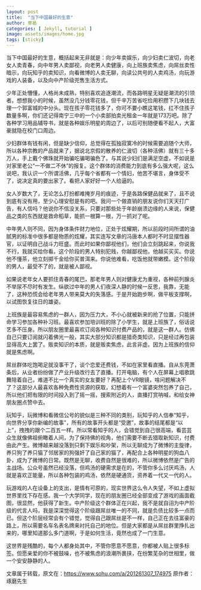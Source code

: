 ```yaml
---
layout: post
title:  "当下中国最好的生意"
author: 草曷
categories: [ Jekyll, tutorial ]
image: assets/images/home.jpg
tags: [sticky]
---
```


当下中国最好的生意，概括起来无非就是：向少年卖娱乐，向少妇卖仁波切，向老女人卖青春，向中年男人卖鄙视，向老男人卖健康，向上班族卖焦虑，向屌丝卖性暗示，向玩知乎的卖知识，向看微博的人卖无聊，向读公共号的人卖鸡汤，向玩游戏的人装备，以及向中产阶级兜售生活方式。

少年正处懵懂，人格尚未成熟，特别喜欢追逐潮流，而各路明星无疑是潮流的引领者。想想我小的时候，虽然没几分钱零花钱，但千辛万苦省吃俭用积攒下几块钱去理一个郭富城的中分头。现在孩子零花钱多了，你可不要小瞧这笔钱，扛不住孩子数量多啊，你们还记得南宁三中的一个小卖部拍卖光租金一年就是173万吧。除了各种学习用品辅导书，就是各种娱乐明星的周边了，以后可别随便看不起人，大富豪就隐在校门口周边。

少妇群体有钱有闲，但是缺少信仰，总觉得在孤独寂寞冷的时候需要追随个大师，所以各种宗教的产品就来了，据说北京假的散养的仁波切（各种活佛）就有三十多万人，手上戴个佛珠就开始骗吃骗喝骗色了。与其说少妇们是满足空虚，不如说是对家里老公“一不做二不休”的报复。这个群体的消费能力到底有多么强大呢，这么说吧，我认识一个所谓活佛，几乎每个省都有一个情妇，他苦不堪言，身体受不了，说决定真的要出家了。看把人家好好一个人给逼的。

女人岁数大了，无论怎么打扮都难掩岁月的痕迹，于是各路保健品就来了，且不说到底有没有用，至少心理安慰是有的吧。我问一个做直销的朋友说你们天天打广告，有人信吗？他说你不信没关系，只要对那些处于年龄崩溃边缘的人来说，保健品之类的东西就是救命稻草，能抓一根算一根，万一抓对了呢。

中年男人则不同，因为身体条件财力地位，正处于炫耀期，所以前段时间所谓的油腻男的标准中很多都是物质的炫耀，其实连写文章的冯唐本人都时不时显摆性器官，以证明自己战斗力旺盛。而此时如果你鄙视他们，他们会立刻跳起来，你说我不行，我就买给你看。这个阶段的男人特别犯贱，你越鄙视他，他越买买买。你说他不懂茶，他立刻掷千金给你买普洱来。你说他难看，吃饭他就带嫩模。这个阶段的男人，最受不了的，就是被人鄙视。

如果说老年女人要抓住青春的尾巴，那老年男人则对健康尤为重视，各种前列腺炎不举尿不尽时有发生。纵欲过中年的男人们夜深人静的时候一反思，我靠，无能了，这种恐慌会给老年男人带来莫大的失落感。于是开始跑步啊，做平板支撑啊，以试图恢复往日的雄姿。

上班族是最容易焦虑的一群人，因为压力大，不小心就被新来的抢了位置，只能拼命学习参加各种补习班。最喜欢参加培训班的除了小学生，就是上班族了，俗话说艺多不压身。所以朋友圈里最喜欢订阅各种知识付费产品的，就是这一群人。仿佛自己只要订阅就闪着佛光一般，其实大部分知识都是猎奇类知识，只是经过再包装显得高大上罢了。贩卖知识的本质，就是贩卖焦虑，此言非虚。因为上班族的信仰就是焦虑啊。

屌丝群体吃饱喝足就没事干了，谈个恋爱还费钱，不如在家里看直播。自从东莞萧条后，从业者纷纷做了产业升级改行去了直播。打开电脑，有个人在屏幕上唱歌跳舞陪着自己，难道不比一个真实的女友要好？再配上个VR眼镜，啥问题解决不了？这部分人最喜欢各种免费性资源的获取，幻想着有一个富婆突然包养了自己，所以他们把有限的时间投入到了摇一摇，搜索附近的人，直播打赏呐喊，和给女神朋友圈点赞中去。

玩知乎，玩微博和看微信公号的貌似是三种不同的类别，玩知乎的人信奉“知乎，向世界分享你新编的故事”，所有的故事开头都是“受邀”，故事的结尾都是“以上”，拽拽的跟个二百五一样。所以常看知乎的人，会错觉到自己很高端，看芸芸众生就像佛祖俯瞰着人间，为了保持佛的视角，他们需要不断去猎取新知识，付费由此产生。微博越来越没落到只剩下娱乐和吵架，所以无聊成为了微博的主旋律，养只狗了养只猫了邻居家的狗强奸了自己家的猫了，再配合上各种明星的狗血八卦，成为了微博的日常。既然是无聊，收费自然是很难的，所以微博依然是广告的主战场。公众号虽然已经没落，但鸡汤的硬需求是在的，不管你多么讨厌鸡汤，人就是喜欢正能量，所以各种包装的鸡汤，依然是硬通货，资养着一代又一代的人。

玩游戏的人在设备上的支出，是情有可原的，现实世界这么令人失望，不如上虚拟世界里找下存在感。我一个大学同学，现在的朋友圈已经全部变成了游戏的画面截图，很显然，他获得了新生。中产阶级这个群体正在兴起，我不是就自诩为中产阶级的代言人吗，我是深深觉得这个阶级跟屌丝唯一的不同，就是负债比较多一点而已。但这个阶层经常会有个错觉，觉得自己跟屌丝是不一样，自己正在去往富豪的路上，所以需要名车名表名牌来衬托自己的地位。但是大家都是从屌丝群里挣扎出来的，哪里知道那么多门道啊，于是如何生活，竟然也成了一门生意。

这世界是残酷的，每个人都身处其中，不管你愿意不愿意，你都被人贴上很多标签。但愿亲爱的你不被鼓噪，也不被焦虑的浪潮所裹挟，在纷繁芜杂的世相里，做一个安安静静的人。

文章属于转载，原文在：https://www.sohu.com/a/201261307_174975
原作者：琢磨先生

